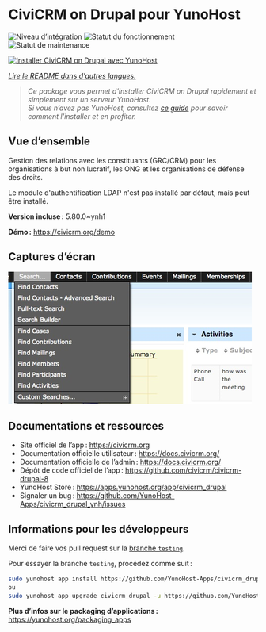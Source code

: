 <!--
Nota bene : ce README est automatiquement généré par <https://github.com/YunoHost/apps/tree/master/tools/readme_generator>
Il NE doit PAS être modifié à la main.
-->

# CiviCRM on Drupal pour YunoHost

[![Niveau d’intégration](https://apps.yunohost.org/badge/integration/civicrm_drupal)](https://ci-apps.yunohost.org/ci/apps/civicrm_drupal/)
![Statut du fonctionnement](https://apps.yunohost.org/badge/state/civicrm_drupal)
![Statut de maintenance](https://apps.yunohost.org/badge/maintained/civicrm_drupal)

[![Installer CiviCRM on Drupal avec YunoHost](https://install-app.yunohost.org/install-with-yunohost.svg)](https://install-app.yunohost.org/?app=civicrm_drupal)

*[Lire le README dans d'autres langues.](./ALL_README.md)*

> *Ce package vous permet d’installer CiviCRM on Drupal rapidement et simplement sur un serveur YunoHost.*  
> *Si vous n’avez pas YunoHost, consultez [ce guide](https://yunohost.org/install) pour savoir comment l’installer et en profiter.*

## Vue d’ensemble

Gestion des relations avec les constituants (GRC/CRM) pour les organisations à but non lucratif, les ONG et les organisations de défense des droits.

Le module d'authentification LDAP n'est pas installé par défaut, mais peut être installé.


**Version incluse :** 5.80.0~ynh1

**Démo :** <https://civicrm.org/demo>

## Captures d’écran

![Capture d’écran de CiviCRM on Drupal](./doc/screenshots/screenshot.png)

## Documentations et ressources

- Site officiel de l’app : <https://civicrm.org>
- Documentation officielle utilisateur : <https://docs.civicrm.org/>
- Documentation officielle de l’admin : <https://docs.civicrm.org/>
- Dépôt de code officiel de l’app : <https://github.com/civicrm/civicrm-drupal-8>
- YunoHost Store : <https://apps.yunohost.org/app/civicrm_drupal>
- Signaler un bug : <https://github.com/YunoHost-Apps/civicrm_drupal_ynh/issues>

## Informations pour les développeurs

Merci de faire vos pull request sur la [branche `testing`](https://github.com/YunoHost-Apps/civicrm_drupal_ynh/tree/testing).

Pour essayer la branche `testing`, procédez comme suit :

```bash
sudo yunohost app install https://github.com/YunoHost-Apps/civicrm_drupal_ynh/tree/testing --debug
ou
sudo yunohost app upgrade civicrm_drupal -u https://github.com/YunoHost-Apps/civicrm_drupal_ynh/tree/testing --debug
```

**Plus d’infos sur le packaging d’applications :** <https://yunohost.org/packaging_apps>
